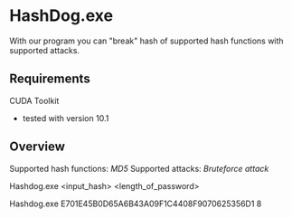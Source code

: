 # HashDog.exe

With our program you can "break" hash of supported hash functions with supported attacks.
## Requirements
CUDA Toolkit
* tested with version 10.1
## Overview
Supported hash functions: *MD5*
Supported attacks: *Bruteforce attack*


Hashdog.exe <input_hash> <length_of_password>

Hashdog.exe E701E45B0D65A6B43A09F1C4408F9070625356D1 8
